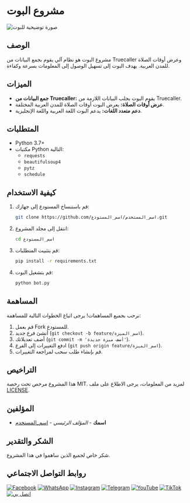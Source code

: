 # مشروع البوت

![صورة توضيحية للبوت](https://link-to-your-image.com/image.png)

## الوصف
مشروع البوت هو نظام آلي يقوم بجمع البيانات من Truecaller وعرض أوقات الصلاة للمدن العربية. يهدف البوت إلى تسهيل الوصول إلى المعلومات بسرعة وكفاءة.

## الميزات
- **جمع البيانات من Truecaller:** يقوم البوت بجلب البيانات اللازمة من Truecaller.
- **عرض أوقات الصلاة:** يعرض البوت أوقات الصلاة للمدن العربية المختلفة.
- **دعم متعدد اللغات:** يدعم البوت اللغة العربية واللغة الإنجليزية.

## المتطلبات
- Python 3.7+
- مكتبات Python التالية:
  - `requests`
  - `beautifulsoup4`
  - `pytz`
  - `schedule`

## كيفية الاستخدام
1. قم باستنساخ المستودع إلى جهازك:
    ```sh
    git clone https://github.com/اسم_المستخدم/اسم_المستودع.git
    ```
2. انتقل إلى مجلد المشروع:
    ```sh
    cd اسم_المستودع
    ```
3. قم بتثبيت المتطلبات:
    ```sh
    pip install -r requirements.txt
    ```
4. قم بتشغيل البوت:
    ```sh
    python bot.py
    ```

## المساهمة
نرحب بجميع المساهمات! يرجى اتباع الخطوات التالية للمساهمة:
1. قم بعمل Fork للمستودع.
2. أنشئ فرع جديد (`git checkout -b feature/اسم_الميزة`).
3. أضف تعديلاتك (`git commit -m 'أضف ميزة جديدة'`).
4. ادفع التغييرات إلى الفرع (`git push origin feature/اسم_الميزة`).
5. قم بإنشاء طلب سحب لمراجعة التغييرات.

## التراخيص
هذا المشروع مرخص تحت رخصة MIT. لمزيد من المعلومات، يرجى الاطلاع على ملف [LICENSE](LICENSE).

## المؤلفين
- **اسمك** - *المؤلف الرئيسي* - [اسم_المستخدم](https://github.com/اسم_المستخدم)

## الشكر والتقدير
شكر خاص لجميع الذين ساهموا في هذا المشروع.

## روابط التواصل الاجتماعي
[![Facebook](https://img.shields.io/badge/Facebook-1877F2?style=for-the-badge&logo=facebook&logoColor=white)](https://facebook.com/اسم_المستخدم)
[![WhatsApp](https://img.shields.io/badge/WhatsApp-25D366?style=for-the-badge&logo=whatsapp&logoColor=white)](https://wa.me/رقم_الهاتف)
[![Instagram](https://img.shields.io/badge/Instagram-E4405F?style=for-the-badge&logo=instagram&logoColor=white)](https://instagram.com/اسم_المستخدم)
[![Telegram](https://img.shields.io/badge/Telegram-2CA5E0?style=for-the-badge&logo=telegram&logoColor=white)](https://t.me/اسم_المستخدم)
[![YouTube](https://img.shields.io/badge/YouTube-FF0000?style=for-the-badge&logo=youtube&logoColor=white)](https://youtube.com/channel/اسم_القناة)
[![TikTok](https://img.shields.io/badge/TikTok-000000?style=for-the-badge&logo=tiktok&logoColor=white)](https://tiktok.com/@اسم_المستخدم)
[![اتصل بي](https://img.shields.io/badge/Call_Me-34A853?style=for-the-badge&logo=phone&logoColor=white)](tel:رقم_الهاتف)

